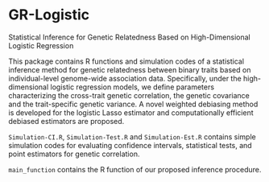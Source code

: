 # GR-Logistic
Statistical Inference for Genetic Relatedness Based on High-Dimensional Logistic Regression 



This package contains R functions and simulation codes of a statistical inference method for genetic relatedness between binary traits based on individual-level genome-wide association data. Specifically, under the high-dimensional logistic regression models, we define parameters characterizing the cross-trait genetic correlation, the genetic covariance and the trait-specific genetic variance. A novel weighted debiasing method is developed for the logistic Lasso estimator  and  computationally efficient debiased estimators are proposed. 


`Simulation-CI.R`, `Simulation-Test.R` and `Simulation-Est.R` contains simple simulation codes for evaluating confidence intervals, statistical tests, and point estimators for genetic correlation.

`main_function` contains the R function of our proposed inference procedure.
